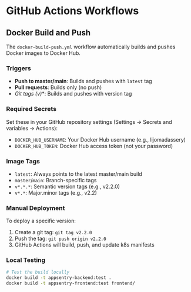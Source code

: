 # GitHub Actions Workflows

## Docker Build and Push

The `docker-build-push.yml` workflow automatically builds and pushes Docker images to Docker Hub.

### Triggers
- **Push to master/main**: Builds and pushes with `latest` tag
- **Pull requests**: Builds only (no push)
- **Git tags (v*)**: Builds and pushes with version tag

### Required Secrets
Set these in your GitHub repository settings (Settings → Secrets and variables → Actions):
- `DOCKER_HUB_USERNAME`: Your Docker Hub username (e.g., lijomadassery)
- `DOCKER_HUB_TOKEN`: Docker Hub access token (not your password)

### Image Tags
- `latest`: Always points to the latest master/main build
- `master`/`main`: Branch-specific tags
- `v*.*.*`: Semantic version tags (e.g., v2.2.0)
- `v*.*`: Major.minor tags (e.g., v2.2)

### Manual Deployment
To deploy a specific version:
1. Create a git tag: `git tag v2.2.0`
2. Push the tag: `git push origin v2.2.0`
3. GitHub Actions will build, push, and update k8s manifests

### Local Testing
```bash
# Test the build locally
docker build -t appsentry-backend:test .
docker build -t appsentry-frontend:test frontend/
```